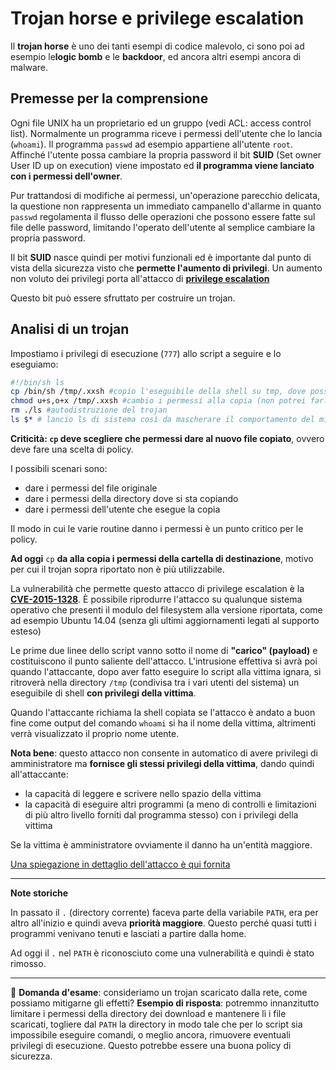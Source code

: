 # Trojan horse e privilege escalation

Il **trojan horse** è uno dei tanti esempi di codice malevolo, ci sono poi ad esempio  le**logic bomb** e le **backdoor**, ed ancora altri esempi ancora di malware.

## Premesse per la comprensione

Ogni file UNIX ha un proprietario ed un gruppo (vedi ACL: access control list).
Normalmente un programma riceve i permessi dell'utente che lo lancia (`whoami`). Il programma `passwd` ad esempio appartiene all'utente `root`. Affinché l'utente possa cambiare la propria password il bit **SUID** (Set owner User ID up on execution) viene impostato ed **il programma viene lanciato con i permessi dell'owner**.

Pur trattandosi di modifiche ai permessi, un'operazione parecchio delicata, la questione non rappresenta un immediato campanello d'allarme in quanto `passwd` regolamenta il flusso delle operazioni che possono essere fatte sul file delle password, limitando l'operato dell'utente al semplice cambiare la propria password.

Il bit **SUID** nasce quindi per motivi funzionali ed è importante dal punto di vista della sicurezza visto che **permette l'aumento di privilegi**. Un aumento non voluto dei privilegi porta all'attacco di **[privilege escalation](https://en.wikipedia.org/wiki/Privilege_escalation)**

Questo bit può essere sfruttato per costruire un trojan.

## Analisi di un trojan

Impostiamo i privilegi di esecuzione (`777`) allo script a seguire e lo eseguiamo:

```bash
#!/bin/sh ls
cp /bin/sh /tmp/.xxsh #copio l'eseguibile della shell su tmp, dove posso scrivere senza bisogno di privilegi superuser
chmod u+s,o+x /tmp/.xxsh #cambio i permessi alla copia (non potrei farlo sul file originale) In questo caso sto impostando il bit di SUID a 1, così posso avere una shell come super user. Da inoltre permessi di esecuzione a tutti.
rm ./ls #autodistruzione del trojan
ls $* # lancio ls di sistema così da mascherare il comportamento del mio script
```

**Criticità: `cp` deve scegliere che permessi dare al nuovo file copiato**, ovvero deve fare una scelta di policy.

I possibili scenari sono:

- dare i permessi del file originale
- dare i permessi della directory dove si sta copiando
- dare i permessi dell'utente che esegue la copia

Il modo in cui le varie routine danno i permessi è un punto critico per le policy.

**Ad oggi** `cp` **da alla copia i permessi della cartella di destinazione**, motivo per cui il trojan sopra riportato non è più utilizzabile.

La vulnerabilità che permette questo attacco di privilege escalation è la **[CVE-2015-1328](https://ubuntu.com/security/CVE-2015-1328)**.
È possibile riprodurre l'attacco su qualunque sistema operativo che presenti il modulo del filesystem alla versione riportata, come ad esempio Ubuntu 14.04 (senza gli ultimi aggiornamenti legati al supporto esteso)

Le prime due linee dello script vanno sotto il nome di **"carico" (payload)** e costituiscono il punto saliente dell'attacco. L'intrusione effettiva si avrà poi quando l'attaccante, dopo aver fatto eseguire lo script alla vittima ignara, si ritroverà nella directory `/tmp` (condivisa tra i vari utenti del sistema) un eseguibile di shell **con privilegi della vittima**.

Quando l'attaccante richiama la shell copiata se l'attacco è andato a buon fine come output del comando `whoami` si ha il nome della vittima, altrimenti verrà visualizzato il proprio nome utente.

**Nota bene**: questo attacco non consente in automatico di avere privilegi di amministratore ma **fornisce gli stessi privilegi della vittima**, dando quindi all'attaccante:

- la capacità di leggere e scrivere nello spazio della vittima
- la capacità di eseguire altri programmi (a meno di controlli e limitazioni di più altro livello forniti dal programma stesso) con i privilegi della vittima

Se la vittima è amministratore ovviamente il danno ha un'entità maggiore.

[Una spiegazione in dettaglio dell'attacco è qui fornita](https://www.dmi.unict.it/giamp/hardening/19edition/trojan.html)

------

**Note storiche**

In passato il `.` (directory corrente) faceva parte della variabile `PATH`, era per altro all'inizio e quindi aveva **priorità maggiore**.
Questo perché quasi tutti i programmi venivano tenuti e lasciati a partire dalla home.

Ad oggi il `.` nel `PATH` è riconosciuto come una vulnerabilità e quindi è stato rimosso.

------

:pencil: **Domanda d'esame**: consideriamo un trojan scaricato dalla rete, come possiamo mitigarne gli effetti?
**Esempio di risposta**: potremmo innanzitutto limitare i permessi della directory dei download e mantenere lì i file scaricati, togliere dal `PATH` la directory in modo tale che per lo script sia impossibile eseguire comandi, o meglio ancora, rimuovere eventuali privilegi di esecuzione. Questo potrebbe essere una buona policy di sicurezza.